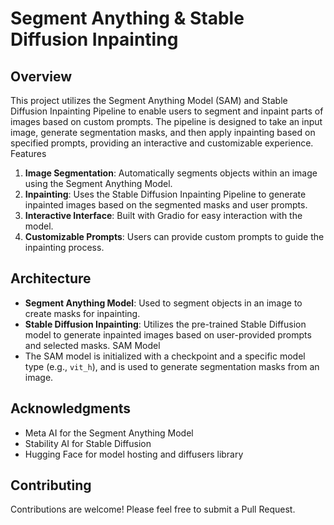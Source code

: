 # Segment Anything & Stable Diffusion Inpainting

## Overview
This project utilizes the Segment Anything Model (SAM) and Stable Diffusion Inpainting Pipeline to enable users to segment and inpaint parts of images based on custom prompts. The pipeline is designed to take an input image, generate segmentation masks, and then apply inpainting based on specified prompts, providing an interactive and customizable experience.
Features
1. **Image Segmentation**: Automatically segments objects within an image using the Segment Anything Model.
2. **Inpainting**: Uses the Stable Diffusion Inpainting Pipeline to generate inpainted images based on the segmented masks and user prompts.
3. **Interactive Interface**: Built with Gradio for easy interaction with the model.
4. **Customizable Prompts**: Users can provide custom prompts to guide the inpainting process.

## Architecture
- **Segment Anything Model**: Used to segment objects in an image to create masks for inpainting.
- **Stable Diffusion Inpainting**: Utilizes the pre-trained Stable Diffusion model to generate inpainted images based on user-provided prompts and selected masks.
SAM Model
- The SAM model is initialized with a checkpoint and a specific model type (e.g., `vit_h`), and is used to generate segmentation masks from an image.

## Acknowledgments

- Meta AI for the Segment Anything Model
- Stability AI for Stable Diffusion
- Hugging Face for model hosting and diffusers library

## Contributing
Contributions are welcome! Please feel free to submit a Pull Request.
